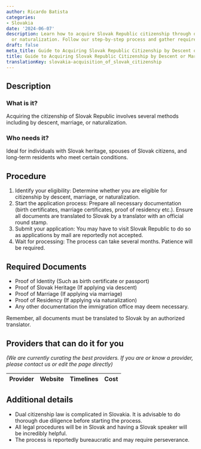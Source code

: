```yaml
---
author: Ricardo Batista
categories:
- Slovakia
date: '2024-06-07'
description: Learn how to acquire Slovak Republic citizenship through descent, marriage,
  or naturalization. Follow our step-by-step process and gather required documents.
draft: false
meta_title: Guide to Acquiring Slovak Republic Citizenship by Descent or Marriage
title: Guide to Acquiring Slovak Republic Citizenship by Descent or Marriage
translationKey: slovakia-acquisition_of_slovak_citizenship
---
```


## Description

### What is it?
Acquiring the citizenship of Slovak Republic involves several methods including by descent, marriage, or naturalization.

### Who needs it?
Ideal for individuals with Slovak heritage, spouses of Slovak citizens, and long-term residents who meet certain conditions.

## Procedure

1. Identify your eligibility: Determine whether you are eligible for citizenship by descent, marriage, or naturalization.
2. Start the application process: Prepare all necessary documentation (birth certificates, marriage certificates, proof of residency etc.). Ensure all documents are translated to Slovak by a translator with an official round stamp.
3. Submit your application: You may have to visit Slovak Republic to do so as applications by mail are reportedly not accepted.
4. Wait for processing: The process can take several months. Patience will be required.

## Required Documents

- Proof of Identity (Such as birth certificate or passport)
- Proof of Slovak Heritage (If applying via descent)
- Proof of Marriage (If applying via marriage)
- Proof of Residency (If applying via naturalization)
- Any other documentation the immigration office may deem necessary.

Remember, all documents must be translated to Slovak by an authorized translator.

## Providers that can do it for you

_(We are currently curating the best providers. If you are or know a provider, please contact us or edit the page directly)_

| Provider        |     Website     |     Timelines    |       Cost      |
| --------------- | --------------- |  :-------------: | :-------------: |

## Additional details

- Dual citizenship law is complicated in Slovakia. It is advisable to do thorough due diligence before starting the process.
- All legal procedures will be in Slovak and having a Slovak speaker will be incredibly helpful.
- The process is reportedly bureaucratic and may require perseverance.